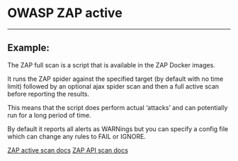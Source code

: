 # OWASP ZAP active
-------

## Example:

The ZAP full scan is a script that is available in the ZAP Docker images.

It runs the ZAP spider against the specified target (by default with no time limit) followed by an optional ajax spider scan and then a full active scan before reporting the results.

This means that the script does perform actual ‘attacks’ and can potentially run for a long period of time.

By default it reports all alerts as WARNings but you can specify a config file which can change any rules to FAIL or IGNORE. 

[ZAP active scan docs](https://www.zaproxy.org/docs/docker/full-scan/)
[ZAP API scan docs](https://www.zaproxy.org/docs/docker/api-scan/)
